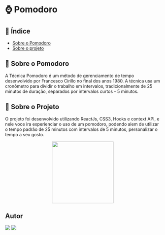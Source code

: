 # ⌚ Pomodoro

## 🔗 Índice

- [Sobre o Pomodoro](#bookmark_tabs-sobre-o-pomodoro)
- [Sobre o projeto](#bookmark_tabs-sobre_o_projeto)


## 📑 Sobre o Pomodoro

 
A Técnica Pomodoro é um método de gerenciamento de tempo desenvolvido por
Francesco Cirillo no final dos anos 1980. A técnica usa um cronômetro para dividir o
trabalho em intervalos, tradicionalmente de 25 minutos de duração, separados por
intervalos curtos - 5 minutos.


## 📑 Sobre o Projeto


O projeto foi desenvolvido utilizando ReactJs, CSS3, Hooks e context API, e nele voce ira experienciar o uso de um pomodoro, podendo alem de utilizar o tempo padrão de 25 minutos com intervalos de 5 minutos, personalizar o tempo a seu gosto.

<div align=center>
 <img width=200 src='https://qph.fs.quoracdn.net/main-qimg-91e922a1af6d17737be169ac244987de%27/%3E'/>
</div>


## Autor 

<div>
<a href="https://www.instagram.com/vini_vr_/" target="_blank"><img src="https://img.shields.io/badge/-Instagram-%23E4405F?style=for-the-badge&logo=instagram&logoColor=white" target="_blank"></a>
<a href="https://www.linkedin.com/in/oviniciusrodrigues/" target="_blank"><img src="https://img.shields.io/badge/-LinkedIn-%230077B5?style=for-the-badge&logo=linkedin&logoColor=white" target="_blank"></a>
</div>
